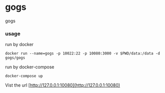 # gogs
gogs

### usage
run by docker 
```
docker run --name=gogs -p 10022:22 -p 10080:3000 -v $PWD/data:/data -d gogs/gogs
```

run by docker-compose 
```
docker-compose up
```

Vist the url [http://127.0.0.1:10080](http://127.0.0.1:10080)